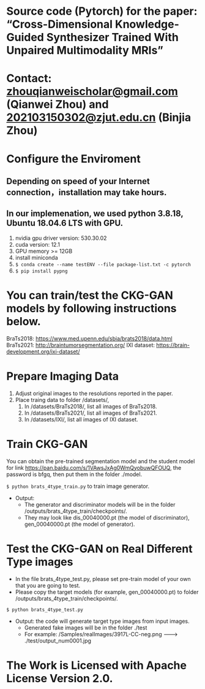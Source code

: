 # Source code (Pytorch) for the paper: “Cross-Dimensional Knowledge-Guided Synthesizer Trained With Unpaired Multimodality MRIs”
# Contact: zhouqianweischolar@gmail.com (Qianwei Zhou) and 202103150302@zjut.edu.cn (Binjia Zhou)
# Configure the Enviroment
## Depending on speed of your Internet connection，installation may take hours.
## In our implemenation, we used python 3.8.18, Ubuntu 18.04.6 LTS with GPU.  
1. nvidia gpu driver version: 530.30.02
2. cuda version: 12.1
3. GPU memory >= 12GB
4. install miniconda
5. `$ conda create --name testENV --file package-list.txt -c pytorch`
6. `$ pip install pypng`

# You can train/test the CKG-GAN models by following instructions below.
BraTs2018: https://www.med.upenn.edu/sbia/brats2018/data.html
BraTs2021: http://braintumorsegmentation.org/
IXI dataset: https://brain-development.org/ixi-dataset/

# Prepare Imaging Data
1. Adjust original images to the resolutions reported in the paper.
2. Place traing data to folder /datasets/,
    1. In /datasets/BraTs2018/, list all images of BraTs2018.
    2. In /datasets/BraTs2021/, list all images of BraTs2021.
    3. In /datasets/IXI/, list all images of IXI dataset.

# Train CKG-GAN 
You can obtain the pre-trained segmentation model and the student model for link https://pan.baidu.com/s/1VAwsJxAg0WmQyobuwQFOUQ, the password is bfgq, then put them in the folder ./model.

`$ python brats_4type_train.py` to train image generator.
* Output:
    * The generator and discriminator models will be in the folder /outputs/brats_4type_train/checkpoints/.
    * They may look like dis_00040000.pt (the model of discriminator), gen_00040000.pt (the model of generator).

# Test the CKG-GAN on Real Different Type images
* In the file brats_4type_test.py, please set pre-train model of your own that you are going to test.  
* Please copy the target models (for example, gen_00040000.pt) to folder /outputs/brats_4type_train/checkpoints/.  

`$ python brats_4type_test.py`  

* Output: the code will generate target type images from input images.   
    * Generated fake images will be in the folder ./test
    * For example: /Samples/realImages/3917L-CC-neg.png ---> ./test/output_num0001.jpg

# The Work is Licensed with Apache License Version 2.0.
